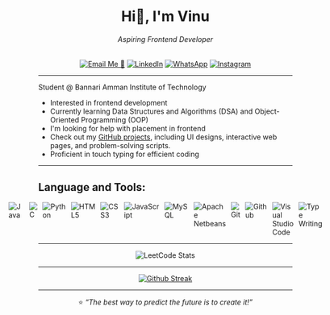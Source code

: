 <div align= "center">
  <h1>Hi👋, I'm Vinu</h1>
  <h6>Aspiring Frontend Developer</h6>
  
  [![Email Me 📧](https://img.shields.io/badge/Email-D14836?style=flat&logo=gmail&logoColor=white)](mailto:vinu882368@gmail.com)
  [![LinkedIn](https://img.shields.io/badge/LinkedIn-0077B5?style=flat&logo=linkedin&logoColor=white)](https://www.linkedin.com/in/vinu-vinu/)
  [![WhatsApp](https://img.shields.io/badge/WhatsApp-25D366?style=flat&logo=whatsapp&logoColor=white)](https://wa.me/9500882368)
  [![Instagram](https://img.shields.io/badge/Instagram-E4405F?style=flat&logo=instagram&logoColor=white)](https://instagram.com/vinu_v_ofcl/)

</div>

--- 

Student @ Bannari Amman Institute of Technology
- Interested in frontend development
- Currently learning Data Structures and Algorithms (DSA) and Object-Oriented Programming (OOP)
- I'm looking for help with placement in frontend
- Check out my [GitHub projects](https://github.com/Vinu-AD), including UI designs, interactive web pages, and problem-solving scripts.
- Proficient in touch typing for efficient coding

---

## Language and Tools:
<div style="display: flex; justify-content: center; gap: 10px;">
  <img src="https://img.icons8.com/color/48/java-coffee-cup-logo--v1.png" alt="Java" title="Java">
  <img src="https://img.icons8.com/color/48/c-programming.png" alt="C" title="C">
  <img src="https://img.icons8.com/fluency/50/python.png" alt="Python" title="Python">
  <img src="https://img.icons8.com/color/48/html-5--v1.png" alt="HTML5" title="HTML5">
  <img src="https://img.icons8.com/color/48/css3.png" alt="CSS3" title="CSS3">
  <img src="https://img.icons8.com/color/48/javascript.png" alt="JavaScript" title="JavaScript">
  <img src="https://img.icons8.com/color/48/mysql-logo.png" alt="MySQL" title="MySQL">
  <img src="https://img.icons8.com/color/48/apache-netbeans.png" alt="Apache Netbeans" title="Apache Netbeans">
  <img src="https://img.icons8.com/color/48/git.png" alt="Git" title="Git">
  <img src="https://img.icons8.com/ios-glyphs/60/github.png" alt="Github" title="Github">
  <img src="https://img.icons8.com/fluency/50/visual-studio-code-2019.png" alt="Visual Studio Code" title="Visual Studio Code">
  <img src="https://img.icons8.com/color/48/typewriter-with-tablet.png" alt="Type Writing" title="Type Writing">
</div>

--- 
<div align="center">
  
  ![LeetCode Stats](https://leetcard.jacoblin.cool/vinu-ad?theme=light&font=Cambo&ext=heatmap)

  --- 

  [![Github Streak](https://github-readme-activity-graph.vercel.app/graph?username=Vinu-AD&bg_color=000000&color=ffffff&line=27dd5e&point=9e8f8f&area=true&hide_border=true)](https://github.com/ashutosh00710/github-readme-activity-graph)

  ---
  ⭐️ *“The best way to predict the future is to create it!”*  
</div>
